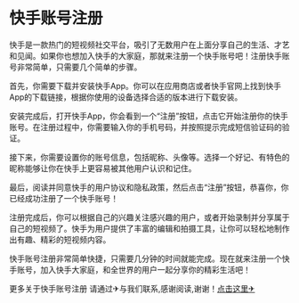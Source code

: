 # 快手账号注册

快手是一款热门的短视频社交平台，吸引了无数用户在上面分享自己的生活、才艺和见闻。如果你也想加入快手的大家庭，那就来注册一个快手账号吧！注册快手账号非常简单，只需要几个简单的步骤。

首先，你需要下载并安装快手App。你可以在应用商店或者快手官网上找到快手App的下载链接，根据你使用的设备选择合适的版本进行下载安装。

安装完成后，打开快手App，你会看到一个“注册”按钮，点击它开始注册你的快手账号。在注册过程中，你需要输入你的手机号码，并按照提示完成短信验证码的验证。

接下来，你需要设置你的账号信息，包括昵称、头像等。选择一个好记、有特色的昵称能够让你在快手上更容易被其他用户认识和记住。

最后，阅读并同意快手的用户协议和隐私政策，然后点击“注册”按钮，恭喜你，你已经成功注册了一个快手账号！

注册完成后，你可以根据自己的兴趣关注感兴趣的用户，或者开始录制并分享属于自己的短视频了。快手为用户提供了丰富的编辑和拍摄工具，让你可以轻松地制作出有趣、精彩的短视频内容。

快手账号注册非常简单快捷，只需要几分钟的时间就能完成。现在就来注册一个快手账号，加入快手大家庭，和全世界的用户一起分享你的精彩生活吧！

更多关于快手账号注册 请通过✈与我们联系,感谢阅读,谢谢！[点击这里✈](https://t.me/lm66bot)